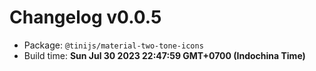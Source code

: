 # Changelog v0.0.5

- Package: `@tinijs/material-two-tone-icons`
- Build time: **Sun Jul 30 2023 22:47:59 GMT+0700 (Indochina Time)**

